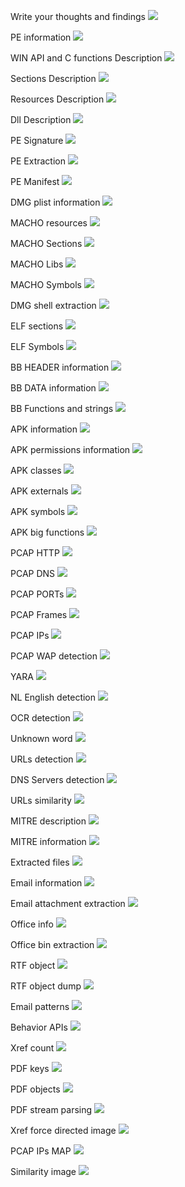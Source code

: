 Write your thoughts and findings
![](https://raw.githubusercontent.com/bd249ce4/QBAnalyzer/master/readme/textarea.png)

PE information
![](https://raw.githubusercontent.com/bd249ce4/QBAnalyzer/master/readme/pe.png)

WIN API and C functions Description
![](https://raw.githubusercontent.com/bd249ce4/QBAnalyzer/master/readme/winapi1.png)

Sections Description
![](https://raw.githubusercontent.com/bd249ce4/QBAnalyzer/master/readme/winsecs.png)

Resources Description
![](https://raw.githubusercontent.com/bd249ce4/QBAnalyzer/master/readme/cdes.png)

Dll Description
![](https://raw.githubusercontent.com/bd249ce4/QBAnalyzer/master/readme/dlls.png)

PE Signature
![](https://raw.githubusercontent.com/bd249ce4/QBAnalyzer/master/readme/sigextract.png)

PE Extraction
![](https://raw.githubusercontent.com/bd249ce4/QBAnalyzer/master/readme/siginfo.png)

PE Manifest
![](https://raw.githubusercontent.com/bd249ce4/QBAnalyzer/master/readme/manfiest.png)

DMG plist information 
![](https://raw.githubusercontent.com/bd249ce4/QBAnalyzer/master/readme/dmginfo.png)

MACHO resources
![](https://raw.githubusercontent.com/bd249ce4/QBAnalyzer/master/readme/res.png)

MACHO Sections
![](https://raw.githubusercontent.com/bd249ce4/QBAnalyzer/master/readme/mac1.png)

MACHO Libs
![](https://raw.githubusercontent.com/bd249ce4/QBAnalyzer/master/readme/mac2.png)

MACHO Symbols
![](https://raw.githubusercontent.com/bd249ce4/QBAnalyzer/master/readme/machosym.png)

DMG shell extraction 
![](https://raw.githubusercontent.com/bd249ce4/QBAnalyzer/master/readme/shellextract.png)

ELF sections
![](https://raw.githubusercontent.com/bd249ce4/QBAnalyzer/master/readme/linuxsecs.png)

ELF Symbols
![](https://raw.githubusercontent.com/bd249ce4/QBAnalyzer/master/readme/elfsym.png)

BB HEADER information
![](https://raw.githubusercontent.com/bd249ce4/QBAnalyzer/master/readme/bb1.png)

BB DATA information
![](https://raw.githubusercontent.com/bd249ce4/QBAnalyzer/master/readme/bb2.png)

BB Functions and strings
![](https://raw.githubusercontent.com/bd249ce4/QBAnalyzer/master/readme/bbfs.png)

APK information
![](https://raw.githubusercontent.com/bd249ce4/QBAnalyzer/master/readme/dexinfo.png)

APK permissions information
![](https://raw.githubusercontent.com/bd249ce4/QBAnalyzer/master/readme/apkper.png)

APK classes
![](https://raw.githubusercontent.com/bd249ce4/QBAnalyzer/master/readme/apkclasses.png)

APK externals
![](https://raw.githubusercontent.com/bd249ce4/QBAnalyzer/master/readme/apkex.png)

APK symbols
![](https://raw.githubusercontent.com/bd249ce4/QBAnalyzer/master/readme/apksymbols.png)

APK big functions
![](https://raw.githubusercontent.com/bd249ce4/QBAnalyzer/master/readme/apkfuncs.png)

PCAP HTTP
![](https://raw.githubusercontent.com/bd249ce4/QBAnalyzer/master/readme/pcap10.png)

PCAP DNS
![](https://raw.githubusercontent.com/bd249ce4/QBAnalyzer/master/readme/pcap2.png)

PCAP PORTs
![](https://raw.githubusercontent.com/bd249ce4/QBAnalyzer/master/readme/pcap5.png)

PCAP Frames
![](https://raw.githubusercontent.com/bd249ce4/QBAnalyzer/master/readme/pcap4.png)

PCAP IPs
![](https://raw.githubusercontent.com/bd249ce4/QBAnalyzer/master/readme/pcap6.png)

PCAP WAP detection
![](https://raw.githubusercontent.com/bd249ce4/QBAnalyzer/master/readme/detectfirewall.png)

YARA
![](https://raw.githubusercontent.com/bd249ce4/QBAnalyzer/master/readme/yara.png)

NL English detection
![](https://raw.githubusercontent.com/bd249ce4/QBAnalyzer/master/readme/eng.png)

OCR detection
![](https://raw.githubusercontent.com/bd249ce4/QBAnalyzer/master/readme/ocrdetection.png)

Unknown word
![](https://raw.githubusercontent.com/bd249ce4/QBAnalyzer/master/readme/unkn.png)

URLs detection
![](https://raw.githubusercontent.com/bd249ce4/QBAnalyzer/master/readme/urldet.png)

DNS Servers detection
![](https://raw.githubusercontent.com/bd249ce4/QBAnalyzer/master/readme/dnsservers.png)

URLs similarity
![](https://raw.githubusercontent.com/bd249ce4/QBAnalyzer/master/readme/urlsim.png)

MITRE description
![](https://raw.githubusercontent.com/bd249ce4/QBAnalyzer/master/readme/mitre.png)

MITRE information
![](https://raw.githubusercontent.com/bd249ce4/QBAnalyzer/master/readme/mitreinfo.png)

Extracted files
![](https://raw.githubusercontent.com/bd249ce4/QBAnalyzer/master/readme/extract.png)

Email information
![](https://raw.githubusercontent.com/bd249ce4/QBAnalyzer/master/readme/emailinfo.png)

Email attachment extraction
![](https://raw.githubusercontent.com/bd249ce4/QBAnalyzer/master/readme/attachments.png)

Office info 
![](https://raw.githubusercontent.com/bd249ce4/QBAnalyzer/master/readme/officeinfo.png)

Office bin extraction 
![](https://raw.githubusercontent.com/bd249ce4/QBAnalyzer/master/readme/officebinextract.png)

RTF object
![](https://raw.githubusercontent.com/bd249ce4/QBAnalyzer/master/readme/rtfnobjects.png)

RTF object dump
![](https://raw.githubusercontent.com/bd249ce4/QBAnalyzer/master/readme/rtfobjectdump.png)

Email patterns
![](https://raw.githubusercontent.com/bd249ce4/QBAnalyzer/master/readme/emailextract.png)

Behavior APIs
![](https://raw.githubusercontent.com/bd249ce4/QBAnalyzer/master/readme/behavior.png)

Xref count
![](https://raw.githubusercontent.com/bd249ce4/QBAnalyzer/master/readme/xrefscount.png)

PDF keys
![](https://raw.githubusercontent.com/bd249ce4/QBAnalyzer/master/readme/pdfkeys.png)

PDF objects
![](https://raw.githubusercontent.com/bd249ce4/QBAnalyzer/master/readme/pdfobjects.png)

PDF stream parsing
![](https://raw.githubusercontent.com/bd249ce4/QBAnalyzer/master/readme/flatstreamparsed.png)

Xref force directed image
![](https://raw.githubusercontent.com/bd249ce4/QBAnalyzer/master/readme/xrefstree.png)

PCAP IPs MAP
![](https://raw.githubusercontent.com/bd249ce4/QBAnalyzer/master/readme/pcap7.png)

Similarity image
![](https://raw.githubusercontent.com/bd249ce4/QBAnalyzer/master/readme/sim.png)
